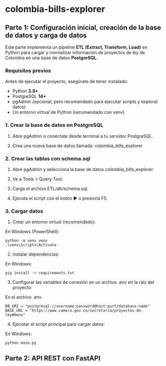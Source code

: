 # colombia-bills-explorer

## Parte 1: Configuración inicial, creación de la base de datos y carga de datos

Este parte implementa un pipeline **ETL (Extract, Transform, Load)** en Python para cargar y normalizar información de proyectos de ley de Colombia en una base de datos **PostgreSQL**.  

### Requisitos previos

Antes de ejecutar el proyecto, asegúrate de tener instalado:

- Python **3.9+**
- PostgreSQL **14+**
- pgAdmin (opcional, pero recomendado para ejecutar scripts y explorar datos)
- Un entorno virtual de Python (recomendado con venv)

### 1. Crear la base de datos en PostgreSQL

1. Abre pgAdmin o conéctate desde terminal a tu servidor PostgreSQL.

2. Crea una nueva base de datos llamada: colombia_bills_explorer

### 2. Crear las tablas con schema.sql

1. Abre pgAdmin y selecciona la base de datos colombia_bills_explorer.

2. Ve a Tools > Query Tool.

3. Carga el archivo ETL/db/schema.sql.

4. Ejecuta el script con el botón ▶️ o presiona F5.

### 3. Cargar datos

1. Crear un entorno virtual (recomendado):

En Windows (PowerShell):

    python -m venv venv
    .\venv\Scripts\Activate

2. instalar dependencias:

En Windows:

    pip install -r requirements.txt

3. Configurar las variables de conexión en un archivo .env en la raíz del proyecto:

En el archivo .env

    DB_URI = "postgresql://username:password@host:port/database-name"
    BASE_URL = "https://www.camara.gov.co/secretaria/proyectos-de-ley#menu"

4. Ejecutar el script principal para cargar datos:

En Windows:

    python main.py

## Parte 2: API REST con FastAPI